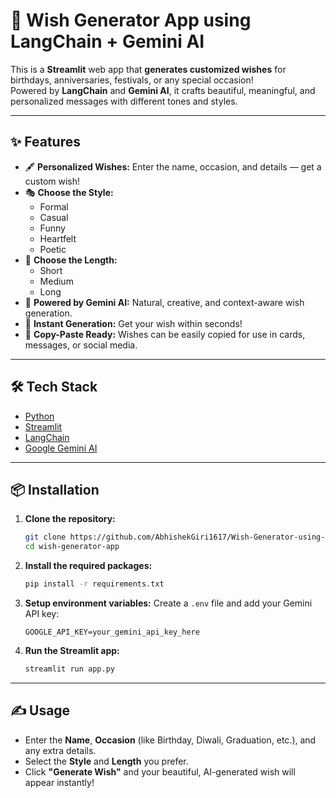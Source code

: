 # 🎉 Wish Generator App using LangChain + Gemini AI

This is a **Streamlit** web app that **generates customized wishes** for birthdays, anniversaries, festivals, or any special occasion!  
Powered by **LangChain** and **Gemini AI**, it crafts beautiful, meaningful, and personalized messages with different tones and styles.

---

## ✨ Features

- 🖋️ **Personalized Wishes:** Enter the name, occasion, and details — get a custom wish!
- 🎭 **Choose the Style:** 
  - Formal
  - Casual
  - Funny
  - Heartfelt
  - Poetic
- 📏 **Choose the Length:**
  - Short
  - Medium
  - Long
- 🤖 **Powered by Gemini AI:** Natural, creative, and context-aware wish generation.
- 📩 **Instant Generation:** Get your wish within seconds!
- 💬 **Copy-Paste Ready:** Wishes can be easily copied for use in cards, messages, or social media.

---

## 🛠️ Tech Stack

- [Python](https://www.python.org/)
- [Streamlit](https://streamlit.io/)
- [LangChain](https://www.langchain.dev/)
- [Google Gemini AI](https://deepmind.google/technologies/gemini/)

---

## 📦 Installation

1. **Clone the repository:**
   ```bash
   git clone https://github.com/AbhishekGiri1617/Wish-Generator-using-Langchain.git
   cd wish-generator-app
   ```

2. **Install the required packages:**
   ```bash
   pip install -r requirements.txt
   ```

3. **Setup environment variables:**
   Create a `.env` file and add your Gemini API key:
   ```env
   GOOGLE_API_KEY=your_gemini_api_key_here
   ```

4. **Run the Streamlit app:**
   ```bash
   streamlit run app.py
   ```

---

## ✍️ Usage

- Enter the **Name**, **Occasion** (like Birthday, Diwali, Graduation, etc.), and any extra details.
- Select the **Style** and **Length** you prefer.
- Click **"Generate Wish"** and your beautiful, AI-generated wish will appear instantly!

